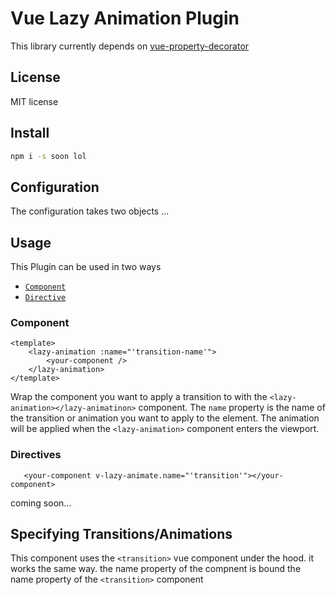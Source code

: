 # Vue Lazy Animation Plugin

This library currently depends on [vue-property-decorator](https://github.com/kaorun343/vue-property-decorator) 

## License
MIT license
## Install
```bash
npm i -s soon lol
```
## Configuration
The configuration takes two objects
...

## Usage
This Plugin can be used in two ways
- [`Component`](#Component)
- [`Directive`](#Directive)

### <a id="Component"></a> Component
```vue
<template>
    <lazy-animation :name="'transition-name'">
        <your-component />
    </lazy-animation>
</template>
```
Wrap the component you want to apply a transition to with the `<lazy-animation></lazy-animatinon>` 
component. The `name` property is the name of the transition or animation you want to apply to the element.
The animation will be applied when the `<lazy-animation>` component enters the viewport.

### <a id="Directive"></a> Directives
```vue
   <your-component v-lazy-animate.name="'transition'"></your-component>
```
coming soon...

## Specifying Transitions/Animations
This component uses the `<transition>` vue component under the hood. it works the same way. the name property of the 
compnent is bound the name property of the `<transition>` component

